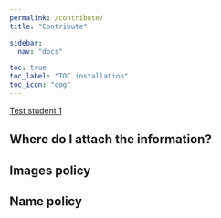 ```yaml
---
permalink: /contribute/
title: "Contribute"

sidebar:
  nav: "docs"

toc: true
toc_label: "TOC installation"
toc_icon: "cog"
---
```


<a href="/students/student_1/" target="_blank">Test student 1</a>


## Where do I attach the information?

## Images policy

## Name policy